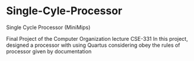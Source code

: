 # Single-Cyle-Processor
Single Cycle Processor (MiniMips)

Final Project of the Computer Organization lecture CSE-331
In this project, designed a processor with using Quartus considering obey the rules of processor given by documentation
